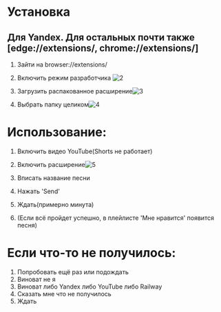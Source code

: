 # Установка
## Для Yandex. Для остальных почти также [edge://extensions/, chrome://extensions/]
1. Зайти на browser://extensions/
2. Включить режим разработчика ![2](https://github.com/sdrtba/YT2Y/assets/64638190/278464ef-5cba-473e-aa2e-8ab6a7508cdf)

3. Загрузить распакованное расширение![3](https://github.com/sdrtba/YT2Y/assets/64638190/965a38c1-4412-4d8c-8561-cb4b0b38edfd)

4. Выбрать папку целиком![4](https://github.com/sdrtba/YT2Y/assets/64638190/44ddca2f-845f-423a-98f8-f73c514df753)

# Использование:
1. Включить видео YouTube(Shorts не работает)
2. Включить расширение![5](https://github.com/sdrtba/YT2Y/assets/64638190/66b9736b-4667-40b7-b3bf-c3823d12e208)

3. Вписать название песни
4. Нажать 'Send'
5. Ждать(примерно минута)
6. (Если всё пройдет успешно, в плейлисте 'Мне нравится' появится песня)

# Если что-то не получилось:
1. Попробовать ещё раз или подождать
2. Виноват не я
3. Виноват либо Yandex либо YouTube либо Railway
4. Сказать мне что не получилось
5. Ждать
